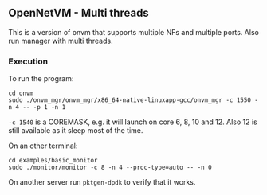 ## OpenNetVM - Multi threads

This is a version of onvm that supports multiple NFs and multiple ports.
Also run manager with multi threads.

### Execution
To run the program:
```
cd onvm
sudo ./onvm_mgr/onvm_mgr/x86_64-native-linuxapp-gcc/onvm_mgr -c 1550 -n 4 -- -p 1 -n 1
```
`-c 1540` is a COREMASK, e.g. it will launch on core 6, 8, 10 and 12. Also 12 is
still available as it sleep most of the time.

On an other terminal:
```
cd examples/basic_monitor
sudo ./monitor/monitor -c 8 -n 4 --proc-type=auto -- -n 0
```

On another server run `pktgen-dpdk` to verify that it works.
